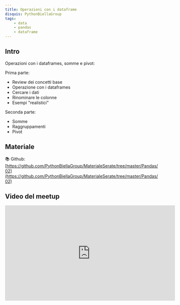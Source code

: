 ```yaml
---
title: Operazioni con i dataframe
disquis: PythonBiellaGroup
tags:
    - data
    - pandas
    - dataframe
---
```


## Intro

Operazioni con i dataframes, somme e pivot:

Prima parte:
* Review dei concetti base
* Operazione con i dataframes
* Cercare i dati
* Rinominare le colonne
* Esempi "realistici"

Seconda parte:
* Somme
* Raggruppamenti
* Pivot

## Materiale

📚 Github:
[https://github.com/PythonBiellaGroup/MaterialeSerate/tree/master/Pandas/02](https://github.com/PythonBiellaGroup/MaterialeSerate/tree/master/Pandas/02)

## Video del meetup

<iframe width="560" height="315" src="https://www.youtube.com/embed/OqvaZsYXAdk?si=GJmp4i5OetXxGTmV" title="YouTube video player" frameborder="0" allow="accelerometer; autoplay; clipboard-write; encrypted-media; gyroscope; picture-in-picture; web-share" allowfullscreen></iframe>
